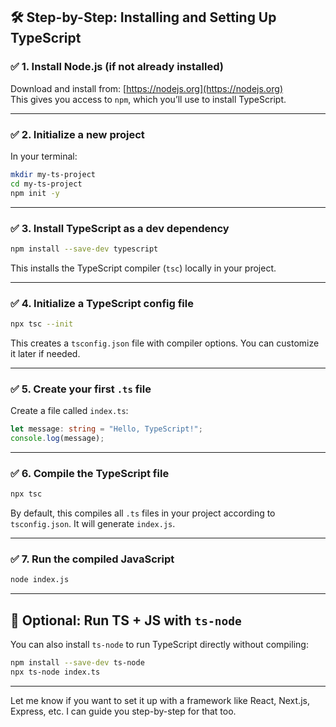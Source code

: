 

## 🛠️ Step-by-Step: Installing and Setting Up TypeScript

### ✅ 1. **Install Node.js (if not already installed)**

Download and install from: [https://nodejs.org](https://nodejs.org)  
This gives you access to `npm`, which you’ll use to install TypeScript.

---

### ✅ 2. **Initialize a new project**

In your terminal:

```bash
mkdir my-ts-project
cd my-ts-project
npm init -y
```

---

### ✅ 3. **Install TypeScript as a dev dependency**

```bash
npm install --save-dev typescript
```

This installs the TypeScript compiler (`tsc`) locally in your project.

---

### ✅ 4. **Initialize a TypeScript config file**

```bash
npx tsc --init
```

This creates a `tsconfig.json` file with compiler options. You can customize it later if needed.

---

### ✅ 5. **Create your first `.ts` file**

Create a file called `index.ts`:

```ts
let message: string = "Hello, TypeScript!";
console.log(message);
```

---

### ✅ 6. **Compile the TypeScript file**

```bash
npx tsc
```

By default, this compiles all `.ts` files in your project according to `tsconfig.json`. It will generate `index.js`.

---

### ✅ 7. **Run the compiled JavaScript**

```bash
node index.js
```

---

## 🧰 Optional: Run TS + JS with `ts-node`

You can also install `ts-node` to run TypeScript directly without compiling:

```bash
npm install --save-dev ts-node
npx ts-node index.ts
```

---

Let me know if you want to set it up with a framework like React, Next.js, Express, etc. I can guide you step-by-step for that too.
